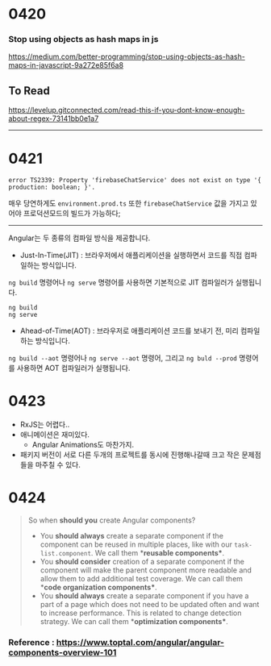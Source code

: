 # 0420



### Stop using objects as hash maps in js

https://medium.com/better-programming/stop-using-objects-as-hash-maps-in-javascript-9a272e85f6a8



## To Read

https://levelup.gitconnected.com/read-this-if-you-dont-know-enough-about-regex-73141bb0e1a7



---

# 0421

```
error TS2339: Property 'firebaseChatService' does not exist on type '{ production: boolean; }'.
```

매우 당연하게도 `environment.prod.ts` 또한 `firebaseChatService` 값을 가지고 있어야 프로덕션모드의 빌드가 가능하다;

---

Angular는 두 종류의 컴파일 방식을 제공합니다.

- Just-In-Time(JIT) : 브라우저에서 애플리케이션을 실행하면서 코드를 직접 컴파일하는 방식입니다.

`ng build` 명령어나 `ng serve` 명령어를 사용하면 기본적으로 JIT 컴파일러가 실행됩니다.

```
ng build
ng serve
```



- Ahead-of-Time(AOT) : 브라우저로 애플리케이션 코드를 보내기 전, 미리 컴파일하는 방식입니다.

`ng build --aot` 명령어나 `ng serve --aot` 명령어, 그리고 `ng buld --prod` 명령어를 사용하면 AOT 컴파일러가 실행됩니다.



# 0423

- RxJS는 어렵다..
- 애니메이션은 재미있다.
  - Angular Animations도 마찬가지.
- 패키지 버전이 서로 다른 두개의 프로젝트를 동시에 진행해나갈때 크고 작은 문제점들을 마주칠 수 있다.



# 0424

> So when **should you** create Angular components?
>
> - You **should always** create a separate component if the component can be reused in multiple places, like with our `task-list.component`. We call them ***reusable components\***.
> - You **should consider** creation of a separate component if the component will make the parent component more readable and allow them to add additional test coverage. We can call them ***code organization components\***.
> - You **should always** create a separate component if you have a part of a page which does not need to be updated often and want to increase performance. This is related to change detection strategy. We can call them ***optimization components\***.

### Reference : https://www.toptal.com/angular/angular-components-overview-101